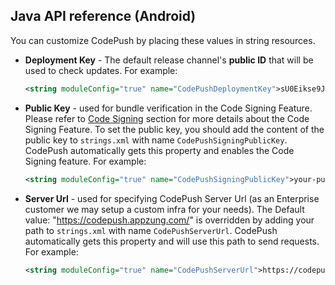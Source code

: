 ## Java API reference (Android)

You can customize CodePush by placing these values in string resources.

* __Deployment Key__ - The default release channel's **public ID** that will be used to check updates. For example:
    ```xml
    <string moduleConfig="true" name="CodePushDeploymentKey">sU0Eikse9JFCDLZmAT-_lUSwDWACrSGgTKCXyWqcE0</string>
    ```

* __Public Key__ - used for bundle verification in the Code Signing Feature. Please refer to [Code Signing](setup-android.md#code-signing-setup) section for more details about the Code Signing Feature.
  To set the public key, you should add the content of the public key to `strings.xml` with name `CodePushSigningPublicKey`. CodePush automatically gets this property and enables the Code Signing feature. For example:
  ```xml
  <string moduleConfig="true" name="CodePushSigningPublicKey">your-public-key</string>
  ```

* __Server Url__ - used for specifying CodePush Server Url (as an Enterprise customer we may setup a custom infra for your needs).
    The Default value: "https://codepush.appzung.com/" is overridden by adding your path to `strings.xml` with name `CodePushServerUrl`. CodePush automatically gets this property and will use this path to send requests. For example:
    ```xml
    <string moduleConfig="true" name="CodePushServerUrl">https://codepush.yourdomain.com</string>
    ```
